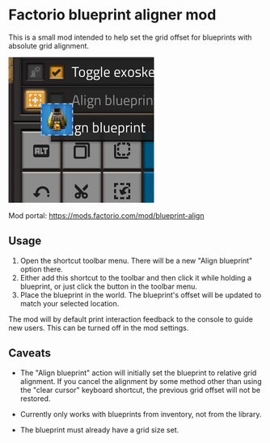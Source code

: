 Factorio blueprint aligner mod
===

This is a small mod intended to help set the grid offset
for blueprints with absolute grid alignment.

![Mod thumbnail](./src/thumbnail.png)

Mod portal: https://mods.factorio.com/mod/blueprint-align


Usage
---

 1. Open the shortcut toolbar menu. There will be a new "Align blueprint" option there.
 2. Either add this shortcut to the toolbar and then click it while holding a blueprint,
    or just click the button in the toolbar menu.
 3. Place the blueprint in the world.
    The blueprint's offset will be updated to match your selected location.

The mod will by default print interaction feedback to the console to guide new users.
This can be turned off in the mod settings.


Caveats
---

- The "Align blueprint" action will initially set the blueprint to relative grid alignment.
  If you cancel the alignment by some method other than using the "clear cursor" keyboard shortcut,
  the previous grid offset will not be restored.

- Currently only works with blueprints from inventory, not from the library.

- The blueprint must already have a grid size set.
